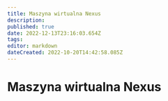 ```yaml
---
title: Maszyna wirtualna Nexus
description: 
published: true
date: 2022-12-13T23:16:03.654Z
tags: 
editor: markdown
dateCreated: 2022-10-20T14:42:58.085Z
---
```


# Maszyna wirtualna Nexus